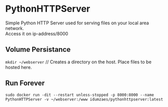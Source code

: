 # PythonHTTPServer
Simple Python HTTP Server used for serving files on your local area network.<br>
Access it on ip-address/8000

## Volume Persistance
`mkdir ~/webserver` // Creates a directory on the host. Place files to be hosted here.

## Run Forever
`sudo docker run -dit --restart unless-stopped -p 8000:8000 --name PythonHTTPServer -v ~/webserver:/www idumzaes/pythonhttpserver:latest`

